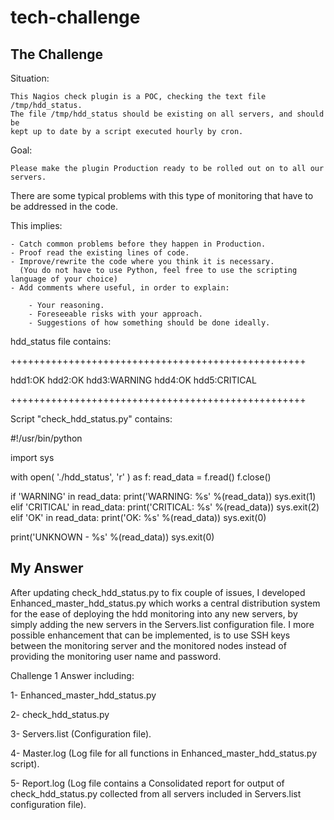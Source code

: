 # tech-challenge
## The Challenge
  
  Situation:
  
	This Nagios check plugin is a POC, checking the text file /tmp/hdd_status.
    The file /tmp/hdd_status should be existing on all servers, and should be
    kept up to date by a script executed hourly by cron.
  
  Goal:
  
    Please make the plugin Production ready to be rolled out on to all our servers.
  There are some typical problems with this type of monitoring that have to be
  addressed in the code.
  
  This implies:
  
    - Catch common problems before they happen in Production.
    - Proof read the existing lines of code.
    - Improve/rewrite the code where you think it is necessary.
      (You do not have to use Python, feel free to use the scripting language of your choice)
    - Add comments where useful, in order to explain:
	
        - Your reasoning.
        - Foreseeable risks with your approach.
        - Suggestions of how something should be done ideally.
		
hdd_status file contains:

+++++++++++++++++++++++++++++++++++++++++++++++++++

hdd1:OK hdd2:OK hdd3:WARNING hdd4:OK hdd5:CRITICAL

+++++++++++++++++++++++++++++++++++++++++++++++++++

Script "check_hdd_status.py" contains:


#!/usr/bin/python

import sys

with open( './hdd_status', 'r' ) as f:
    read_data = f.read()
f.close()

if 'WARNING' in read_data:
    print('WARNING: %s' %(read_data))
    sys.exit(1)
elif 'CRITICAL' in read_data:
    print('CRITICAL: %s' %(read_data))
    sys.exit(2)
elif 'OK' in read_data:
    print('OK: %s' %(read_data))
    sys.exit(0)


print('UNKNOWN - %s' %(read_data))
sys.exit(0)

## My Answer

After updating check_hdd_status.py to fix couple of issues, I developed Enhanced_master_hdd_status.py which works a central distribution system for the ease of deploying the hdd monitoring into any new servers, by simply adding the new servers in the Servers.list configuration file.
I more possible enhancement that can be implemented, is to use SSH keys between the monitoring server and the monitored nodes instead of providing the monitoring user name and password.
 
Challenge 1 Answer including:
 
1- Enhanced_master_hdd_status.py

2- check_hdd_status.py

3- Servers.list (Configuration file).

4- Master.log (Log file for all functions in Enhanced_master_hdd_status.py script).

5- Report.log (Log file contains a Consolidated report for output of check_hdd_status.py collected from all servers included in Servers.list configuration file).